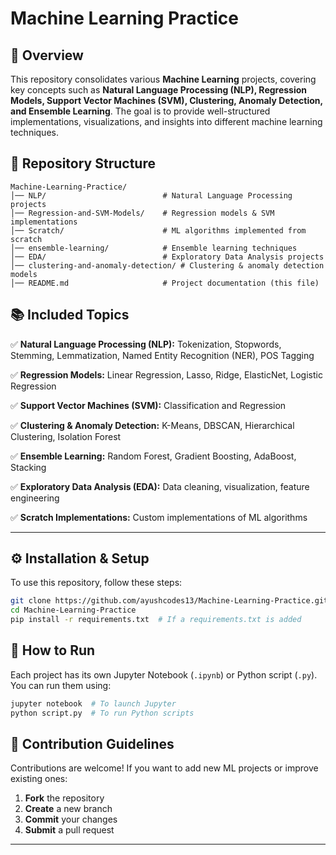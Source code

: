 # Machine Learning Practice

## 📌 Overview
This repository consolidates various **Machine Learning** projects, covering key concepts such as **Natural Language Processing (NLP), Regression Models, Support Vector Machines (SVM), Clustering, Anomaly Detection, and Ensemble Learning**. The goal is to provide well-structured implementations, visualizations, and insights into different machine learning techniques.

## 📁 Repository Structure
```
Machine-Learning-Practice/
│── NLP/                          # Natural Language Processing projects
│── Regression-and-SVM-Models/    # Regression models & SVM implementations
│── Scratch/                      # ML algorithms implemented from scratch
│── ensemble-learning/            # Ensemble learning techniques
│── EDA/                          # Exploratory Data Analysis projects
│── clustering-and-anomaly-detection/ # Clustering & anomaly detection models
│── README.md                     # Project documentation (this file)
```

## 📚 Included Topics
✅ **Natural Language Processing (NLP):** Tokenization, Stopwords, Stemming, Lemmatization, Named Entity Recognition (NER), POS Tagging

✅ **Regression Models:** Linear Regression, Lasso, Ridge, ElasticNet, Logistic Regression

✅ **Support Vector Machines (SVM):** Classification and Regression

✅ **Clustering & Anomaly Detection:** K-Means, DBSCAN, Hierarchical Clustering, Isolation Forest

✅ **Ensemble Learning:** Random Forest, Gradient Boosting, AdaBoost, Stacking

✅ **Exploratory Data Analysis (EDA):** Data cleaning, visualization, feature engineering

✅ **Scratch Implementations:** Custom implementations of ML algorithms

---

## ⚙️ Installation & Setup
To use this repository, follow these steps:

```sh
git clone https://github.com/ayushcodes13/Machine-Learning-Practice.git
cd Machine-Learning-Practice
pip install -r requirements.txt  # If a requirements.txt is added
```

## 🚀 How to Run
Each project has its own Jupyter Notebook (`.ipynb`) or Python script (`.py`). You can run them using:

```sh
jupyter notebook  # To launch Jupyter
python script.py  # To run Python scripts
```

## 📌 Contribution Guidelines
Contributions are welcome! If you want to add new ML projects or improve existing ones:
1. **Fork** the repository
2. **Create** a new branch
3. **Commit** your changes
4. **Submit** a pull request
   
---


